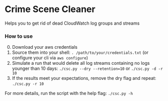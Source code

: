 # Crime Scene Cleaner
Helps you to get rid of dead CloudWatch log groups and streams

### How to use
0. Download your aws credentials
0. Source them into your shell: `. /path/to/your/credentials.txt` (or configure your cli via `aws configure`)
0. Simulate a run that would delete all log streams containing no logs younger than 10 days: `./csc.py --dry --retention=10` or `./csc.py -d -r 10`
0. If the results meet your expectations, remove the dry flag and repeat: `./csc.py -r 10`

For more details, run the script with the help flag: `./csc.py -h`
